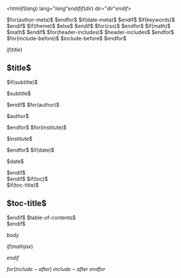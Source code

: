<!DOCTYPE html>
<html$if(lang)$ lang="$lang$"$endif$$if(dir)$ dir="$dir$"$endif$>
<head>
  <meta charset="utf-8">
  <meta name="generator" content="pandoc">
$for(author-meta)$
  <meta name="author" content="$author-meta$">
$endfor$
$if(date-meta)$
  <meta name="dcterms.date" content="$date-meta$">
$endif$
$if(keywords)$
  <meta name="keywords" content="$for(keywords)$$keywords$$sep$, $endfor$">
$endif$
  <title>$if(title-prefix)$$title-prefix$ – $endif$$pagetitle$</title>
  <meta name="apple-mobile-web-app-capable" content="yes">
  <meta name="apple-mobile-web-app-status-bar-style" content="black-translucent">
  <meta name="viewport" content="width=device-width, initial-scale=1.0, maximum-scale=1.0, user-scalable=no, minimal-ui">
  <link rel="stylesheet" href="$revealjs-url$/dist/reset.css">
  <link rel="stylesheet" href="$revealjs-url$/dist/reveal.css">
  <style>
    .reveal .sourceCode {  /* see #7635 */
      overflow: visible;
    }
    $styles.html()$
  </style>
$if(theme)$
  <link rel="stylesheet" href="$revealjs-url$/dist/theme/$theme$.css" id="theme">
$else$
  <link rel="stylesheet" href="$revealjs-url$/dist/theme/black.css" id="theme">
$endif$
$for(css)$
  <link rel="stylesheet" href="$css$"/>
$endfor$
$if(math)$
  $math$
$endif$
$for(header-includes)$
  $header-includes$
$endfor$
</head>
<body>
$for(include-before)$
$include-before$
$endfor$
  <div class="reveal">
    <div class="slides">

$if(title)$
<section id="$idprefix$title-slide"$for(title-slide-attributes/pairs)$ $it.key$="$it.value$"$endfor$>
  <h1 class="title">$title$</h1>
$if(subtitle)$
  <p class="subtitle">$subtitle$</p>
$endif$
$for(author)$
  <p class="author">$author$</p>
$endfor$
$for(institute)$
  <p class="institute">$institute$</p>
$endfor$
$if(date)$
  <p class="date">$date$</p>
$endif$
</section>
$endif$
$if(toc)$
<section id="$idprefix$TOC">
<nav role="doc-toc"> 
$if(toc-title)$
<h2 id="$idprefix$toc-title">$toc-title$</h2>
$endif$
$table-of-contents$
</nav>
</section>
$endif$

$body$
    </div>
  </div>

  <script src="$revealjs-url$/dist/reveal.js"></script>

  <!-- reveal.js plugins -->
  <script src="$revealjs-url$/plugin/notes/notes.js"></script>
  <script src="$revealjs-url$/plugin/search/search.js"></script>
  <script src="$revealjs-url$/plugin/zoom/zoom.js"></script>
$if(mathjax)$
  <script src="$revealjs-url$/plugin/math/math.js"></script>
$endif$

  <script>

      // Full list of configuration options available at:
      // https://revealjs.com/config/
      Reveal.initialize({
        // Display controls in the bottom right corner
        controls: $controls$,

        // Help the user learn the controls by providing hints, for example by
        // bouncing the down arrow when they first encounter a vertical slide
        controlsTutorial: $controlsTutorial$,

        // Determines where controls appear, "edges" or "bottom-right"
        controlsLayout: '$controlsLayout$',

        // Visibility rule for backwards navigation arrows; "faded", "hidden"
        // or "visible"
        controlsBackArrows: '$controlsBackArrows$',

        // Display a presentation progress bar
        progress: $progress$,

        // Display the page number of the current slide
        slideNumber: $slideNumber$,

        // 'all', 'print', or 'speaker'
        showSlideNumber: '$showSlideNumber$',

        // Add the current slide number to the URL hash so that reloading the
        // page/copying the URL will return you to the same slide
        hash: $hash$,

        // Start with 1 for the hash rather than 0
        hashOneBasedIndex: $hashOneBasedIndex$,

        // Flags if we should monitor the hash and change slides accordingly
        respondToHashChanges: $respondToHashChanges$,

        // Push each slide change to the browser history
        history: $history$,

        // Enable keyboard shortcuts for navigation
        keyboard: $keyboard$,

        // Enable the slide overview mode
        overview: $overview$,

        // Disables the default reveal.js slide layout (scaling and centering)
        // so that you can use custom CSS layout
        disableLayout: $disableLayout$,

        // Vertical centering of slides
        center: $center$,

        // Enables touch navigation on devices with touch input
        touch: $touch$,

        // Loop the presentation
        loop: $loop$,

        // Change the presentation direction to be RTL
        rtl: $rtl$,

        // see https://revealjs.com/vertical-slides/#navigation-mode
        navigationMode: '$navigationMode$',

        // Randomizes the order of slides each time the presentation loads
        shuffle: $shuffle$,

        // Turns fragments on and off globally
        fragments: $fragments$,

        // Flags whether to include the current fragment in the URL,
        // so that reloading brings you to the same fragment position
        fragmentInURL: $fragmentInURL$,

        // Flags if the presentation is running in an embedded mode,
        // i.e. contained within a limited portion of the screen
        embedded: $embedded$,

        // Flags if we should show a help overlay when the questionmark
        // key is pressed
        help: $help$,

        // Flags if it should be possible to pause the presentation (blackout)
        pause: $pause$,

        // Flags if speaker notes should be visible to all viewers
        showNotes: $showNotes$,

        // Global override for autoplaying embedded media (null/true/false)
        autoPlayMedia: $autoPlayMedia$,

        // Global override for preloading lazy-loaded iframes (null/true/false)
        preloadIframes: $preloadIframes$,

        // Number of milliseconds between automatically proceeding to the
        // next slide, disabled when set to 0, this value can be overwritten
        // by using a data-autoslide attribute on your slides
        autoSlide: $autoSlide$,

        // Stop auto-sliding after user input
        autoSlideStoppable: $autoSlideStoppable$,

        // Use this method for navigation when auto-sliding
        autoSlideMethod: $autoSlideMethod$,

        // Specify the average time in seconds that you think you will spend
        // presenting each slide. This is used to show a pacing timer in the
        // speaker view
        defaultTiming: $defaultTiming$,

        // Enable slide navigation via mouse wheel
        mouseWheel: $mouseWheel$,

        // The display mode that will be used to show slides
        display: '$display$',

        // Hide cursor if inactive
        hideInactiveCursor: $hideInactiveCursor$,

        // Time before the cursor is hidden (in ms)
        hideCursorTime: $hideCursorTime$,

        // Opens links in an iframe preview overlay
        previewLinks: $previewLinks$,

        // Transition style (none/fade/slide/convex/concave/zoom)
        transition: '$transition$',

        // Transition speed (default/fast/slow)
        transitionSpeed: '$transitionSpeed$',

        // Transition style for full page slide backgrounds
        // (none/fade/slide/convex/concave/zoom)
        backgroundTransition: '$backgroundTransition$',

        // Number of slides away from the current that are visible
        viewDistance: $viewDistance$,

        // Number of slides away from the current that are visible on mobile
        // devices. It is advisable to set this to a lower number than
        // viewDistance in order to save resources.
        mobileViewDistance: $mobileViewDistance$,
$if(parallaxBackgroundImage)$

        // Parallax background image
        parallaxBackgroundImage: '$parallaxBackgroundImage/nowrap$', // e.g. "'https://s3.amazonaws.com/hakim-static/reveal-js/reveal-parallax-1.jpg'"
$else$
$if(background-image)$

       // Parallax background image
       parallaxBackgroundImage: '$background-image/nowrap$', // e.g. "'https://s3.amazonaws.com/hakim-static/reveal-js/reveal-parallax-1.jpg'"
$endif$
$endif$
$if(parallaxBackgroundSize)$

        // Parallax background size
        parallaxBackgroundSize: '$parallaxBackgroundSize/nowrap$', // CSS syntax, e.g. "2100px 900px"
$endif$
$if(parallaxBackgroundHorizontal)$

        // Amount to move parallax background (horizontal and vertical) on slide change
        // Number, e.g. 100
        parallaxBackgroundHorizontal: $parallaxBackgroundHorizontal/nowrap$,
$endif$
$if(parallaxBackgroundVertical)$

        parallaxBackgroundVertical: $parallaxBackgroundVertical/nowrap$,
$endif$
$if(width)$

        // The "normal" size of the presentation, aspect ratio will be preserved
        // when the presentation is scaled to fit different resolutions. Can be
        // specified using percentage units.
        width: $width$,
$endif$
$if(height)$

        height: $height$,
$endif$
$if(margin)$

        // Factor of the display size that should remain empty around the content
        margin: $margin$,
$endif$
$if(minScale)$

        // Bounds for smallest/largest possible scale to apply to content
        minScale: $minScale$,
$endif$
$if(maxScale)$

        maxScale: $maxScale$,
$endif$
$if(mathjax)$
        mathjax3: {
          mathjax: '$mathjaxurl$',
          tex: {
            inlineMath: [[ '$$', '$$' ], [ '\\(', '\\)' ]]
          },
          options: {
            skipHtmlTags: [ 'script', 'noscript', 'style', 'textarea', 'pre' ]
          },
        },
$endif$

        // reveal.js plugins
        plugins: [
$if(mathjax)$
          RevealMath.MathJax3,
$endif$
          RevealNotes,
          RevealSearch,
          RevealZoom
        ]
      });
    </script>
  $for(include-after)$
  $include-after$
  $endfor$
  </body>
</html>
